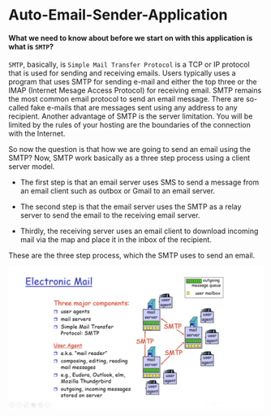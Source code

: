 # Auto-Email-Sender-Application


#### What we need to know about before we start on with this application is what is ``SMTP``? 

`SMTP`, basically, is `Simple Mail Transfer Protocol` is a TCP or IP protocol that is used for sending and receiving emails. Users typically uses a program that uses SMTP for sending e-mail and either the top three or the IMAP (Internet Mesage Access Protocol) for receiving email.  SMTP remains the most common email protocol to send an email message. There are so-called fake e-mails that are messages sent using any address to any recipient. Another advantage of SMTP is the server limitation. You will be limited by the rules of your hosting are the boundaries of the connection with the Internet.

So now the question is that how we are going to send an email using the SMTP? Now, SMTP work basically as a three step process using a client server model. 

- The first step is that an email server uses SMS to send a message from an email client such as outbox or Gmail to an email server.

- The second step is that the email server uses the SMTP as a relay server to send the email to the receiving email server.

- Thirdly, the receiving server uses an email client to download incoming mail via the map and place it in the inbox of the recipient.

These are the three step process, which the SMTP uses to send an email.

<div align="center">
    <img src="img1.jpg" width="550px"</img> 
</div>

